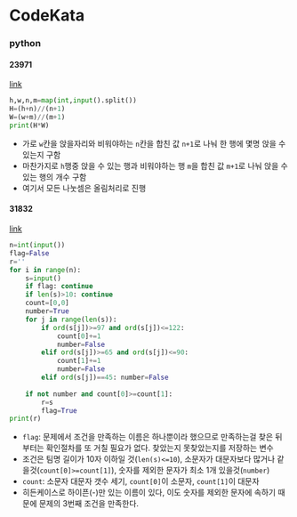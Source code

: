 # CodeKata
### python
#### 23971
[link](https://www.acmicpc.net/problem/23971)
```python
h,w,n,m=map(int,input().split())
H=(h+n)//(n+1)
W=(w+m)//(m+1)
print(H*W)
```
- 가로 `w`칸을 앉을자리와 비워야하는 `n`칸을 합친 값 `n+1`로 나눠 한 행에 몇명 앉을 수 있는지 구함
- 마찬가지로 `h`행중 앉을 수 있는 행과 비워야하는 행 `m`을 합친 값 `m+1`로 나눠 앉을 수 있는 행의 개수 구함
- 여기서 모든 나눗셈은 올림처리로 진행

#### 31832
[link](https://www.acmicpc.net/problem/31832)
```python
n=int(input())
flag=False
r=''
for i in range(n):
    s=input()
    if flag: continue
    if len(s)>10: continue
    count=[0,0]
    number=True
    for j in range(len(s)):
        if ord(s[j])>=97 and ord(s[j])<=122:
            count[0]+=1
            number=False
        elif ord(s[j])>=65 and ord(s[j])<=90:
            count[1]+=1
            number=False
        elif ord(s[j])==45: number=False
    
    if not number and count[0]>=count[1]: 
        r=s
        flag=True
print(r)
```
- `flag`: 문제에서 조건을 만족하는 이름은 하나뿐이라 했으므로 만족하는걸 찾은 뒤부터는 확인절차를 또 거칠 필요가 없다. 찾았는지 못찾았는지를 저장하는 변수
- 조건은 팀명 길이가 10자 이하일 것(`len(s)<=10`), 소문자가 대문자보다 많거나 같을것(`count[0]>=count[1]`), 숫자를 제외한 문자가 최소 1개 있을것(`number`)
- `count`: 소문자 대문자 갯수 세기, `count[0]`이 소문자, `count[1]`이 대문자
- 히든케이스로 하이픈(-)만 있는 이름이 있다, 이도 숫자를 제외한 문자에 속하기 때문에 문제의 3번째 조건을 만족한다. 